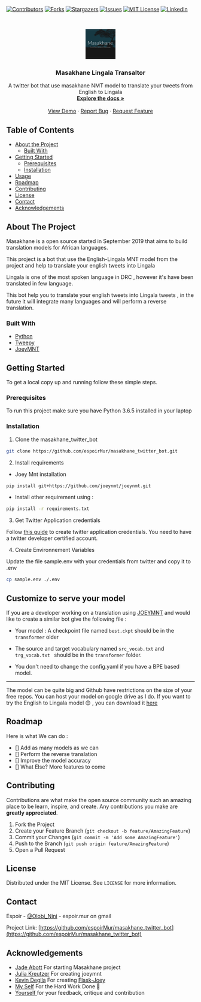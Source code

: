 [![Contributors][contributors-shield]][contributors-url]
[![Forks][forks-shield]][forks-url]
[![Stargazers][stars-shield]][stars-url]
[![Issues][issues-shield]][issues-url]
[![MIT License][license-shield]][license-url]
[![LinkedIn][linkedin-shield]][linkedin-url]



<!-- PROJECT LOGO -->
<br />
<p align="center">
  <a href="https://github.com/espoirMur/masakhane_twitter_bot">
    <img src="images/masakhane_logo.png" alt="Logo" width="80" height="80">
  </a>

  <h3 align="center">Masakhane Lingala Transaltor</h3>

  <p align="center">
    A twitter bot that use masakhane NMT model to translate your tweets from English to Lingala
    <br />
    <a href="https://github.com/espoirMur/masakhane_twitter_bot"><strong>Explore the docs »</strong></a>
    <br />
    <br />
    <a href="https://twitter.com/Olobi_Nini">View Demo</a>
    ·
    <a href="https://github.com/espoirMur/masakhane_twitter_bot">Report Bug</a>
    ·
    <a href="https://github.com/espoirMur/masakhane_twitter_bot">Request Feature</a>
  </p>
</p>



<!-- TABLE OF CONTENTS -->
## Table of Contents

* [About the Project](#about-the-project)
  * [Built With](#built-with)
* [Getting Started](#getting-started)
  * [Prerequisites](#prerequisites)
  * [Installation](#installation)
* [Usage](#usage)
* [Roadmap](#roadmap)
* [Contributing](#contributing)
* [License](#license)
* [Contact](#contact)
* [Acknowledgements](#acknowledgements)



<!-- ABOUT THE PROJECT -->
## About The Project

Masakhane is a open source started in September 2019 that aims to build translation models for African languages.

This project is a bot that use the English-Lingala MNT model from the project and help to translate your english tweets into Lingala

Lingala is one of the most spoken language in DRC , however it's have been translated in few language.

This bot help you to translate your english tweets into Lingala tweets , in the future it will integrate many languages and will perform a reverse translation.

### Built With

* [Python](https://www.python.org/)
* [Tweepy](https://github.com/tweepy/tweepy)
* [JoeyMNT](https://github.com/joeynmt/joeynmt)



<!-- GETTING STARTED -->
## Getting Started

To get a local copy up and running follow these simple steps.

### Prerequisites

To run this project make sure you have Python 3.6.5 installed in your laptop

### Installation
 
1. Clone the masakhane_twitter_bot
```sh
git clone https://github.com/espoirMur/masakhane_twitter_bot.git
```
2. Install requirements

- Joey Mnt installation
```sh
pip install git+https://github.com/joeynmt/joeynmt.git
```

- Install other requirement using : 

```sh
pip install -r requirements.txt
```

3. Get Twitter Application credentials

Follow [this guide](https://docs.inboundnow.com/guide/create-twitter-application/) to create twitter application credentials. You need to have a twitter developer certified account. 

4. Create Environnement Variables

Update the file sample.env with your credentials from twitter and copy it to .env

```sh
cp sample.env ./.env
```


<!-- USAGE EXAMPLES -->

## Customize to serve your model

If you are a developer working on a translation using [JOEYMNT](https://github.com/joeynmt/joeynmt) and would like to create a similar bot give the following file : 

* Your model : A checkpoint file named `best.ckpt`  should be in the
`transformer` older 
* The source and target vocabulary named `src_vocab.txt` and `trg_vocab.txt `
 should be in the `transformer` folder.
 
 * You don't need to change the config.yaml if you have a BPE based
 model.
 
 
 ----
The model can be quite big and Github have restrictions on the size of your 
free repos. You can host your model on google drive as I do. 
If you want to try the English to Lingala model :blush: , you can download it [here](https://doc-0s-c8-docs.googleusercontent.com/docs/securesc/0u5lc4r8e47cple7erfa6ppuo8n82d8t/vm485f63cg23jn7rfl1t58fbbm2vibqj/1581696900000/15488196668578569179/15488196668578569179/1w-4aejEmCVpqIAa7xYw2sJVfMLNMVeKK?e=download&authuser=0&nonce=a9j5oal5217rq&user=15488196668578569179&hash=omnhlmg1rc1cvtp2iv3r58vo18gkum8i)



<!-- ROADMAP -->
## Roadmap

Here is what We can do :

- [] Add as many models as we can
- [] Perform the reverse translation
- [] Improve the model accuracy
- [] What Else? More features to come



<!-- CONTRIBUTING -->
## Contributing

Contributions are what make the open source community such an amazing place to be learn, inspire, and create. Any contributions you make are **greatly appreciated**.

1. Fork the Project
2. Create your Feature Branch (`git checkout -b feature/AmazingFeature`)
3. Commit your Changes (`git commit -m 'Add some AmazingFeature'`)
4. Push to the Branch (`git push origin feature/AmazingFeature`)
5. Open a Pull Request



<!-- LICENSE -->
## License

Distributed under the MIT License. See `LICENSE` for more information.



<!-- CONTACT -->
## Contact

Espoir - [@Olobi_Nini](https://twitter.com/Olobi_Nini) - espoir.mur on gmail

Project Link: [https://github.com/espoirMur/masakhane_twitter_bot](https://github.com/espoirMur/masakhane_twitter_bot)



<!-- ACKNOWLEDGEMENTS -->
## Acknowledgements

* [Jade Abott](https://github.com/jaderabbit) For starting Masakhane project
* [Julia Kreutzer](https://github.com/juliakreutzer) For creating joeymnt
* [Kevin Degila](https://github.com/kevindegila/) For creating [Flask-Joey](https://github.com/kevindegila/flask-joey)
* [My Self](https://github.com/espoirMur/) For the Hard Work Done :muscle:
* [Yourself ](https://github.com/YourGithub/) for your feedback, critique and contribution




<!-- MARKDOWN LINKS & IMAGES -->
<!-- https://www.markdownguide.org/basic-syntax/#reference-style-links -->
[contributors-shield]: https://img.shields.io/github/contributors/othneildrew/Best-README-Template.svg?style=flat-square
[contributors-url]: https://github.com/othneildrew/Best-README-Template/graphs/contributors
[forks-shield]: https://img.shields.io/github/forks/othneildrew/Best-README-Template.svg?style=flat-square
[forks-url]: https://github.com/othneildrew/Best-README-Template/network/members
[stars-shield]: https://img.shields.io/github/stars/othneildrew/Best-README-Template.svg?style=flat-square
[stars-url]: https://github.com/othneildrew/Best-README-Template/stargazers
[issues-shield]: https://img.shields.io/github/issues/othneildrew/Best-README-Template.svg?style=flat-square
[issues-url]: https://github.com/othneildrew/Best-README-Template/issues
[license-shield]: https://img.shields.io/github/license/othneildrew/Best-README-Template.svg?style=flat-square
[license-url]: https://github.com/othneildrew/Best-README-Template/blob/master/LICENSE.txt
[linkedin-shield]: https://img.shields.io/badge/-LinkedIn-black.svg?style=flat-square&logo=linkedin&colorB=555
[linkedin-url]: https://linkedin.com/in/othneildrew
[product-screenshot]: images/screenshot.png
